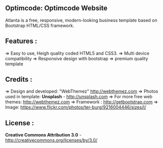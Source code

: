 Optimcode: Optimcode Website
-------
Atlanta is a free, responsive, modern-looking business template based on Bootstrap HTML/CSS framework. 

Features :
--------
=> Easy to use, Heigh quality coded HTML5 and CSS3.
=> Multi device compatibility
=> Responsive design with bootstrap
=> premium quality template

Credits :
-------
=> Design and developed: "WebThemez"  http://webthemez.com
=> Photos used in template: **Unsplash** - http://unsplash.com
=> For more free web themes: http://webthemez.com
=> Framework : http://getbootstrap.com
=> Image: https://www.flickr.com/photos/ter-burg/9216004446/sizes/l/

License :
-------
**Creative Commons Attribution 3.0** - http://creativecommons.org/licenses/by/3.0/
